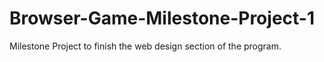 # Browser-Game-Milestone-Project-1
Milestone Project to finish the web design section of the program.
